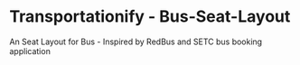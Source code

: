 # Transportationify - Bus-Seat-Layout
An Seat Layout for Bus - Inspired by RedBus and SETC bus booking application
